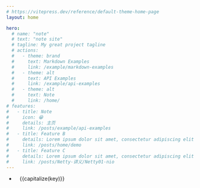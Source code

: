 ```yaml
---
# https://vitepress.dev/reference/default-theme-home-page
layout: home

hero:
  # name: "note"
  # text: "note site"
  # tagline: My great project tagline
  # actions:
  #   - theme: brand
  #     text: Markdown Examples
  #     link: /example/markdown-examples
  #   - theme: alt
  #     text: API Examples
  #     link: /example/api-examples
  #   - theme: alt
  #     text: Note
  #     link: /home/
# features:
#   - title: Note
#     icon: 😁
#     details: 主页
#     link: /posts/example/api-examples
#   - title: Feature B
#     details: Lorem ipsum dolor sit amet, consectetur adipiscing elit
#     link: /posts/home/demo
#   - title: Feature C
#     details: Lorem ipsum dolor sit amet, consectetur adipiscing elit
#     link: /posts/Netty-讲义/Netty01-nio
---
```


<script setup>
import { useData } from 'vitepress'

const { theme } = useData()
const capitalize = (str) => {
  if (!str) return '';
  // 处理字符串，去掉 "/posts/" 和 "/"，然后首字母大写
  const processedStr = str.replace("/posts/", "").replace("/", "");
  return processedStr.charAt(0).toUpperCase() + processedStr.slice(1);
};
</script>
 <ul :class="$category-list">
 <li :class="$category-item" v-for="(value,key,index) in theme.sidebar" :href="'/note' + value[0].link">
      <i class="fas fa-folder folder-icon"></i>
      <span :class="$category-title">{{capitalize(key)}}</span>
  </li>
 </ul>

 <style module>
  .category-list {
        list-style: none;
        padding: 0;
        display: grid;
        gap: 6px;
    }

    .category-item {
        background: white;
        padding: 12px 15px;
        border-radius: 6px;
        box-shadow: 0 1px 2px rgba(0,0,0,0.05);
        transition: all 0.2s ease;
        display: flex;
        align-items: center;
        border: 1px solid #f0f0f0;
    }

    .category-item:hover {
        transform: translateX(4px);
        box-shadow: 0 3px 8px rgba(0,0,0,0.08);
        background: #fcfdff;
    }

    .folder-icon {
        font-size: 20px;
        color: #7f8fa4;
        margin-right: 12px;
        opacity: 0.8;
    }

    .category-title {
        font-size: 0.95em;
        font-weight: 500;
        color: #4a5568;
        letter-spacing: 0.02em;
    }

    h1 {
        color: #2d3748;
        font-size: 1.6em;
        margin-bottom: 1.2em;
        padding-bottom: 0.6em;
        border-bottom: 1px solid #e2e8f0;
    }
</style>
